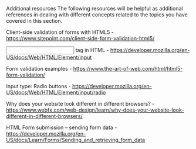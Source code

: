 Additional resources
The following resources will be helpful as additional references in dealing with different concepts related to the topics you have covered in this section.

Client-side validation of forms with HTML5 - https://www.sitepoint.com/client-side-form-validation-html5/

<input> tag in HTML - https://developer.mozilla.org/en-US/docs/Web/HTML/Element/input

Form validation examples - https://www.the-art-of-web.com/html/html5-form-validation/

Input type: Radio buttons - https://developer.mozilla.org/en-US/docs/Web/HTML/Element/input/radio

Why does your website look different in different browsers? - https://www.webfx.com/web-design/learn/why-does-your-website-look-different-in-different-browsers/

HTML Form submission – sending form data - https://developer.mozilla.org/en-US/docs/Learn/Forms/Sending_and_retrieving_form_data
